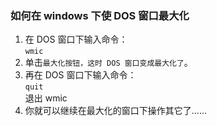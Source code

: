 ### 如何在 windows 下使 DOS 窗口最大化

1. 在 DOS 窗口下输入命令：  
`wmic`
2. 单击`最大化按钮，这时 DOS 窗口变成最大化了`。
3. 再在 DOS 窗口下输入命令：  
`quit`  
退出 wmic
4. 你就可以继续在最大化的窗口下操作其它了……
